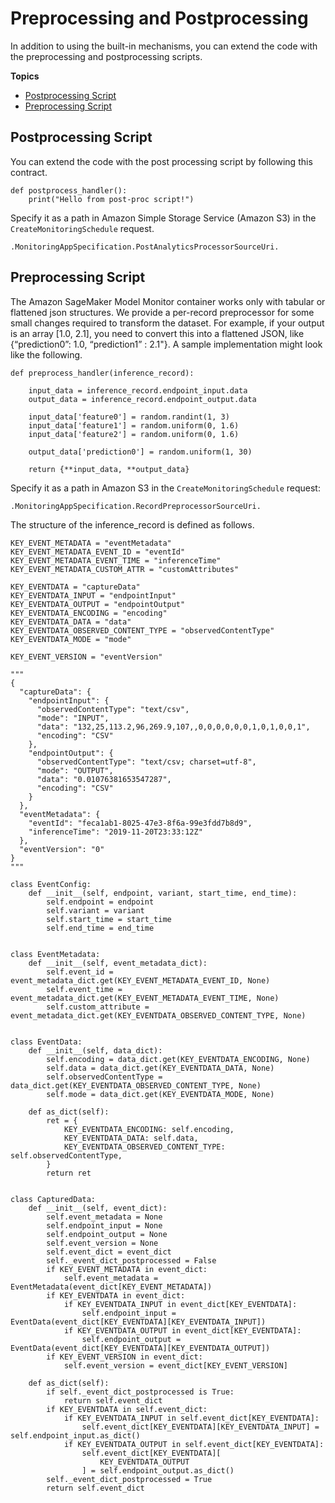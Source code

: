# Preprocessing and Postprocessing<a name="model-monitor-pre-and-post-processing"></a>

In addition to using the built\-in mechanisms, you can extend the code with the preprocessing and postprocessing scripts\.

**Topics**
+ [Postprocessing Script](#model-monitor-post-processing-script)
+ [Preprocessing Script](#model-monitor-pre-processing-script)

## Postprocessing Script<a name="model-monitor-post-processing-script"></a>

You can extend the code with the post processing script by following this contract\. 

```
def postprocess_handler():
    print("Hello from post-proc script!")
```

Specify it as a path in Amazon Simple Storage Service \(Amazon S3\) in the `CreateMonitoringSchedule` request\.

```
.MonitoringAppSpecification.PostAnalyticsProcessorSourceUri.
```

## Preprocessing Script<a name="model-monitor-pre-processing-script"></a>

The Amazon SageMaker Model Monitor container works only with tabular or flattened json structures\. We provide a per\-record preprocessor for some small changes required to transform the dataset\. For example, if your output is an array \[1\.0, 2\.1\], you need to convert this into a flattened JSON, like \{“prediction0”: 1\.0, “prediction1” : 2\.1"\}\. A sample implementation might look like the following\.

```
def preprocess_handler(inference_record):
    
    input_data = inference_record.endpoint_input.data
    output_data = inference_record.endpoint_output.data

    input_data['feature0'] = random.randint(1, 3)
    input_data['feature1'] = random.uniform(0, 1.6)
    input_data['feature2'] = random.uniform(0, 1.6)

    output_data['prediction0'] = random.uniform(1, 30)
    
    return {**input_data, **output_data}
```

Specify it as a path in Amazon S3 in the `CreateMonitoringSchedule` request:

```
.MonitoringAppSpecification.RecordPreprocessorSourceUri.
```

The structure of the inference\_record is defined as follows\.

```
KEY_EVENT_METADATA = "eventMetadata"
KEY_EVENT_METADATA_EVENT_ID = "eventId"
KEY_EVENT_METADATA_EVENT_TIME = "inferenceTime"
KEY_EVENT_METADATA_CUSTOM_ATTR = "customAttributes"

KEY_EVENTDATA = "captureData"
KEY_EVENTDATA_INPUT = "endpointInput"
KEY_EVENTDATA_OUTPUT = "endpointOutput"
KEY_EVENTDATA_ENCODING = "encoding"
KEY_EVENTDATA_DATA = "data"
KEY_EVENTDATA_OBSERVED_CONTENT_TYPE = "observedContentType"
KEY_EVENTDATA_MODE = "mode"

KEY_EVENT_VERSION = "eventVersion"

"""
{
  "captureData": {
    "endpointInput": {
      "observedContentType": "text/csv",
      "mode": "INPUT",
      "data": "132,25,113.2,96,269.9,107,,0,0,0,0,0,0,1,0,1,0,0,1",
      "encoding": "CSV"
    },
    "endpointOutput": {
      "observedContentType": "text/csv; charset=utf-8",
      "mode": "OUTPUT",
      "data": "0.01076381653547287",
      "encoding": "CSV"
    }
  },
  "eventMetadata": {
    "eventId": "feca1ab1-8025-47e3-8f6a-99e3fdd7b8d9",
    "inferenceTime": "2019-11-20T23:33:12Z"
  },
  "eventVersion": "0"
}
"""

class EventConfig:
    def __init__(self, endpoint, variant, start_time, end_time):
        self.endpoint = endpoint
        self.variant = variant
        self.start_time = start_time
        self.end_time = end_time


class EventMetadata:
    def __init__(self, event_metadata_dict):
        self.event_id = event_metadata_dict.get(KEY_EVENT_METADATA_EVENT_ID, None)
        self.event_time = event_metadata_dict.get(KEY_EVENT_METADATA_EVENT_TIME, None)
        self.custom_attribute = event_metadata_dict.get(KEY_EVENTDATA_OBSERVED_CONTENT_TYPE, None)
                                   

class EventData:
    def __init__(self, data_dict):
        self.encoding = data_dict.get(KEY_EVENTDATA_ENCODING, None)
        self.data = data_dict.get(KEY_EVENTDATA_DATA, None)
        self.observedContentType = data_dict.get(KEY_EVENTDATA_OBSERVED_CONTENT_TYPE, None)
        self.mode = data_dict.get(KEY_EVENTDATA_MODE, None)

    def as_dict(self):
        ret = {
            KEY_EVENTDATA_ENCODING: self.encoding,
            KEY_EVENTDATA_DATA: self.data,
            KEY_EVENTDATA_OBSERVED_CONTENT_TYPE: self.observedContentType,
        }
        return ret


class CapturedData:
    def __init__(self, event_dict):
        self.event_metadata = None
        self.endpoint_input = None
        self.endpoint_output = None
        self.event_version = None
        self.event_dict = event_dict
        self._event_dict_postprocessed = False
        if KEY_EVENT_METADATA in event_dict:
            self.event_metadata = EventMetadata(event_dict[KEY_EVENT_METADATA])
        if KEY_EVENTDATA in event_dict:
            if KEY_EVENTDATA_INPUT in event_dict[KEY_EVENTDATA]:
                self.endpoint_input = EventData(event_dict[KEY_EVENTDATA][KEY_EVENTDATA_INPUT])
            if KEY_EVENTDATA_OUTPUT in event_dict[KEY_EVENTDATA]:
                self.endpoint_output = EventData(event_dict[KEY_EVENTDATA][KEY_EVENTDATA_OUTPUT])
        if KEY_EVENT_VERSION in event_dict:
            self.event_version = event_dict[KEY_EVENT_VERSION]

    def as_dict(self):
        if self._event_dict_postprocessed is True:
            return self.event_dict
        if KEY_EVENTDATA in self.event_dict:
            if KEY_EVENTDATA_INPUT in self.event_dict[KEY_EVENTDATA]:
                self.event_dict[KEY_EVENTDATA][KEY_EVENTDATA_INPUT] = self.endpoint_input.as_dict()
            if KEY_EVENTDATA_OUTPUT in self.event_dict[KEY_EVENTDATA]:
                self.event_dict[KEY_EVENTDATA][
                    KEY_EVENTDATA_OUTPUT
                ] = self.endpoint_output.as_dict()
        self._event_dict_postprocessed = True
        return self.event_dict
```